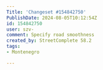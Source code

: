 ```yaml
---
Title: 'Changeset #154842750'
PublishDate: 2024-08-05T10:12:54Z
id: 154842750
user: szv-
comment: Specify road smoothness
created_by: StreetComplete 58.2
tags:
- Montenegro

---
```

